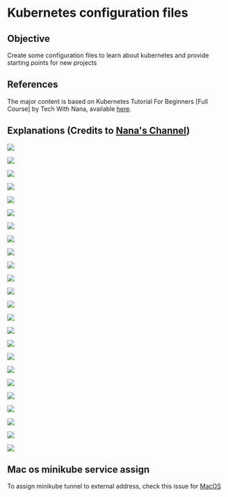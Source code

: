 # Kubernetes configuration files

## Objective

Create some configuration files to learn about kubernetes and provide starting points for new projects

## References

The major content is based on Kubernetes Tutorial For Beginners [Full Course] by Tech With Nana, available [here](https://www.youtube.com/watch?v=X48VuDVv0do&t=5204s).

## Explanations (Credits to [Nana's Channel](https://www.youtube.com/c/TechWorldwithNana))

![](/images/img-001.jpeg)

![](/images/img-002.jpeg)

![](/images/img-003.jpeg)

![](/images/img-004.jpeg)

![](/images/img-005.jpeg)

![](/images/img-006.jpeg)

![](/images/img-007.jpeg)

![](/images/img-008.jpeg)

![](/images/img-009.jpeg)

![](/images/img-010.jpeg)

![](/images/img-011.jpeg)

![](/images/img-012.jpeg)

![](/images/img-013.jpeg)

![](/images/img-014.jpeg)

![](/images/img-015.jpeg)

![](/images/img-016.jpeg)

![](/images/img-017.jpeg)

![](/images/img-018.jpeg)

![](/images/img-019.jpeg)

![](/images/img-020.jpeg)

![](/images/img-021.jpeg)

![](/images/img-022.jpeg)

![](/images/img-023.jpeg)

![](/images/img-024.jpeg)

## Mac os minikube service assign

To assign minikube tunnel to external address, check this issue for [MacOS](https://github.com/kubernetes/minikube/issues/14039)
